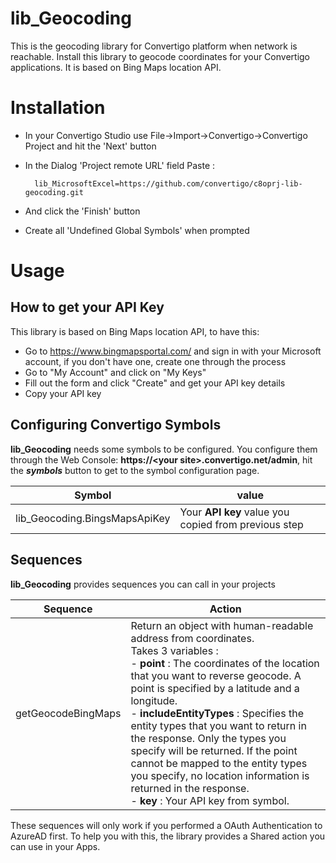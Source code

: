 # lib_Geocoding
This is the geocoding library for Convertigo platform when network is reachable. Install this library to geocode coordinates for your Convertigo applications. It is based on Bing Maps location API.

# Installation

* In your Convertigo Studio use File->Import->Convertigo->Convertigo Project and hit the 'Next' button

* In the Dialog 'Project remote URL' field Paste :

        lib_MicrosoftExcel=https://github.com/convertigo/c8oprj-lib-geocoding.git

* And click the 'Finish' button
* Create all 'Undefined Global Symbols' when prompted

# Usage

## How to get your API Key

This library is based on Bing Maps location API, to have this:

* Go to https://www.bingmapsportal.com/ and sign in with your Microsoft account, if you don't have one, create one through the process
* Go to "My Account" and click on "My Keys"
* Fill out the form and click "Create" and get your API key details
* Copy your API key

## Configuring Convertigo Symbols

__lib_Geocoding__ needs some symbols to be configured. You configure them through the Web Console: **https://&lt;your site&gt;.convertigo.net/admin**, hit the ___symbols___ button to get to the symbol configuration page.


Symbol  | value
------| ------
lib_Geocoding.BingsMapsApiKey | Your **API key** value you copied from previous step

## Sequences

__lib_Geocoding__ provides sequences you can call in your projects

Sequence  | Action
------| ------
getGeocodeBingMaps | Return an object with human-readable address from coordinates. <br>Takes 3 variables :<br>- **point** : The coordinates of the location that you want to reverse geocode. A point is specified by a latitude and a longitude.<br >- **includeEntityTypes** : Specifies the entity types that you want to return in the response. Only the types you specify will be returned. If the point cannot be mapped to the entity types you specify, no location information is returned in the response.<br >- **key** : Your API key from symbol.

These sequences will only work if you performed a OAuth Authentication to AzureAD first. To help you with this, the library provides a Shared action you can use in your Apps. 
